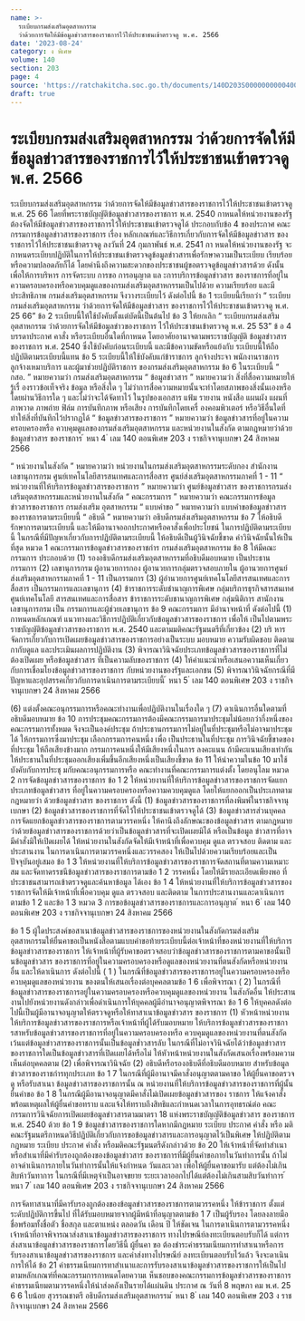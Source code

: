 ```yaml
---
name: >-
  ระเบียบกรมส่งเสริมอุตสาหกรรม
  ว่าด้วยการจัดให้มีข้อมูลข่าวสารของราชการไว้ให้ประชาชนเข้าตรวจดู พ.ศ. 2566
date: '2023-08-24'
category: ง พิเศษ
volume: 140
section: 203
page: 4
source: 'https://ratchakitcha.soc.go.th/documents/140D203S0000000000400.pdf'
draft: true
---
```


# ระเบียบกรมส่งเสริมอุตสาหกรรม ว่าด้วยการจัดให้มีข้อมูลข่าวสารของราชการไว้ให้ประชาชนเข้าตรวจดู พ.ศ. 2566

ระเบียบกรมส่งเสริมอุตสาหกรรม ว่าด้วยการจัดให้มีข้อมูลข่าวสารของราชการไว้ให้ประชาชนเข้าตรวจดู พ.ศ. 25 66 โดยที่พระราชบัญญัติข้อมูลข่าวสารของราชการ พ.ศ. 2540 กาหนดให้หน่วยงานของรัฐ ต้องจัดให้มีข้อมูลข่าวสารของราชการไว้ให้ประชาชนเข้าตรวจดูได้ ประกอบกับข้อ 4 ของประกาศ คณะกรรมการข้อมูลข่าวสารของราชการ เรื่อง หลักเกณฑ์และวิธีการเกี่ยวกับการจัดให้มีข้อมูลข่าวสาร ของราชการไว้ให้ประชาชนเข้าตรวจดู ลงวันที่ 24 กุมภาพันธ์ พ.ศ. 2541 กา หนดให้หน่วยงานของรัฐ จะกาหนดระเบียบปฏิบัติในการให้ประชาชนเข้าตรวจดูข้อมูลข่าวสารเพื่อรักษาความเป็นระเบียบ เรียบร้อยหรือความปลอดภัยก็ได้ โดยคำนึงถึงความสะดวกของประชาชนผู้ขอตรวจดูข้อมูลข่าวสารด้วย ดังนั้น เพื่อให้การบริหาร การจัดระบบ การขอ การอนุญาต แล ะการบริการข้อมูลข่าวสาร ของราชการที่อยู่ในความครอบครองหรือควบคุมดูแลของกรมส่งเสริมอุตสาหกรรมเป็นไปด้วย ความเรียบร้อย และมีประสิทธิภาพ กรมส่งเสริมอุตสาหกรรม จึงวางระเบียบไว้ ดังต่อไปนี้ ข้อ 1 ระเบียบนี้เรียกว่า “ ระเบียบกรมส่งเสริมอุตสาหกรรม ว่าด้วยการจัดให้มีข้อมูลข่าวสาร ของราชการไว้ให้ประชาชนเข้าตรวจดู พ.ศ. 25 66” ข้อ 2 ระเบียบนี้ให้ใช้บังคับตั้งแต่บัดนี้เป็นต้นไป ข้อ 3 ให้ยกเลิก “ ระเบียบกรมส่งเสริมอุตสาหกรรม ว่าด้วยการจัดให้มีข้อมูลข่าวของราชการ ไว้ให้ประชาชนเข้าตรวจดู พ.ศ. 25 53” ข้ อ 4 บรรดาประกาศ คาสั่ง หรือระเบียบอื่นใดที่กาหนด โดยอาศัยอานาจตามพระราชบัญญัติ ข้อมูลข่าวสารของราชการ พ.ศ. 2540 ซึ่งใช้บังคับก่อนระเบียบนี้ และมีข้อความขัดหรือแย้งกับ ระเบียบนี้ให้ถือปฏิบัติตามระเบียบนี้แทน ข้อ 5 ระเบียบนี้ให้ใช้บังคับแก่ข้าราชการ ลูกจ้างประจา พนักงานราชการ ลูกจ้างเหมาบริการ และผู้มาช่วยปฏิบัติราชการ ของกรมส่งเสริมอุตสาหกรรม ข้อ 6 ในระเบียบนี้ “ กสอ. ” หมายความว่า กรมส่งเสริมอุตสาหกรรม “ ข้อมูลข่าวสาร ” หมายความว่า สิ่งที่สื่อความหมายให้รู้เรื่ องราวข้อเท็จจริง ข้อมูล หรือสิ่งใด ๆ ไม่ว่าการสื่อความหมายนั้นจะทำโดยสภาพของสิ่งนั้นเองหรือโดยผ่านวิธีการใด ๆ และไม่ว่าจะได้จัดทาไว้ ในรูปของเอกสาร แฟ้ม รายงาน หนังสือ แผนผัง แผนที่ ภาพวาด ภาพถ่าย ฟิล์ม การบันทึกภาพ หรือเสียง การบันทึกโดยเครื่ องคอมพิวเตอร์ หรือวิธีอื่นใดที่ทำให้สิ่งที่บันทึกไว้ปรากฏได้ “ ข้อมูลข่าวสารของราชการ ” หมายความว่า ข้อมูลข่าวสารที่อยู่ในความครอบครองหรือ ควบคุมดูแลของกรมส่งเสริมอุตสาหกรรม และหน่วยงานในสังกัด ตามกฎหมายว่าด้วยข้อมูลข่าวสาร ของราชการ ้ หนา 4 ่ เลม 140 ตอนพิเศษ 203 ง ราชกิจจานุเบกษา 24 สิงหาคม 2566

“ หน่วยงานในสังกัด ” หมายความว่า หน่วยงานในกรมส่งเสริมอุตสาหกรรมระดับกอง สำนักงานเลขานุการกรม ศูนย์เทคโนโลยีสารสนเทศและการสื่อสาร ศูนย์ส่งเสริมอุตสาหกรรมภาคที่ 1 - 11 “ หน่วยงานที่ให้บริการข้อมูลข่าวสารของราชการ ” หมายความว่า ศูนย์ข้อมูลข่าวสาร ของราชการกรมส่งเสริมอุตสาหกรรมและหน่วยงานในสังกัด “ คณะกรรมการ ” หมายความว่า คณะกรรมการข้อมูลข่าวสารของราชการ กรมส่งเสริม อุตสาหกรรม “ แบบคำขอ ” หมายความว่า แบบคำขอข้อมูลข่าวสารของราชการตามระเบียบนี้ “ อธิบดี ” หมายความว่า อธิบดีกรมส่งเสริมอุตสาหกรรม ข้อ 7 ให้อธิบดีรักษาการตามระเบียบนี้ และให้มีอานาจออกประกาศหรือคาสั่งเพื่อประโยชน์ ในการปฏิบัติตามระเบียบนี้ ในกรณีที่มีปัญหาเกี่ยวกับการปฏิบัติตามระเบียบนี้ ให้อธิบดีเป็นผู้วินิจฉัยชี้ขาด คำวินิจฉัยนั้นให้เป็นที่สุด หมวด 1 คณะกรรมการข้อมูลข่าวสารของราชกำร กรมส่งเสริมอุตสาหกรรม ข้อ 8 ให้มีคณะกรรมการ ประกอบด้วย (1) รองอธิบดีกรมส่งเสริมอุตสาหกรรมที่อธิบดีมอบหมาย เป็นประธานกรรมการ (2) เลขานุการกรม ผู้อานวยการกอง ผู้อานวยการกลุ่มตรวจสอบภายใน ผู้อานวยการศูนย์ ส่งเสริมอุตสาหกรรมภาคที่ 1 - 11 เป็นกรรมการ (3) ผู้อำนวยการศูนย์เทคโนโลยีสารสนเทศและการสื่อสาร เป็นกรรมการและเลขานุการ (4) ข้าราชการระดับชำนาญการพิเศษ กลุ่มบริการธุรกิจสารสนเทศ ศูนย์เทคโนโลยี สารสนเทศและการสื่อสาร ข้าราชการระดับชานาญการพิเศษ กลุ่มนิติการ สานักงานเลขานุการกรม เป็น กรรมการและผู้ช่วยเลขานุการ ข้อ 9 คณะกรรมการ มีอำนาจหน้าที่ ดังต่อไปนี้ (1) กาหนดหลักเกณฑ์ แนวทางและวิธีการปฏิบัติเกี่ยวกับข้อมูลข่าวสารของราชการ เพื่อให้ เป็นไปตามพระราชบัญญัติข้อมูลข่าวสารของราชการ พ.ศ. 2540 และตามมติคณะรัฐมนตรีที่เกี่ยวข้อง (2) บริ หารจัดการเกี่ยวกับการเปิดเผยข้อมูลข่าวสารของราชการอย่างเป็นระบบ มอบหมาย ความรับผิดชอบ ติดตามกากับดูแล และประเมินผลการปฏิบัติงาน (3) พิจารณาวินิจฉัยประเภทข้อมูลข่าวสารของราชการที่ไม่ต้องเปิดเผย หรือข้อมูลข่าวสาร ที่เป็นความลับของราชการ (4) ให้คำแนะนำหรือเสนอความเห็นเกี่ยวกับการเชื่อมโยงข้อมูลข่าวสารของราชการ กับหน่วยงานของรัฐและเอกชน (5) พิจารณาวินิจฉัยกรณีที่มีปัญหาและอุปสรรคเกี่ยวกับการดาเนินการตามระเบียบนี้ ้ หนา 5 ่ เลม 140 ตอนพิเศษ 203 ง ราชกิจจานุเบกษา 24 สิงหาคม 2566

(6) แต่งตั้งคณะอนุกรรมการหรือคณะทำงานเพื่อปฏิบัติงานในเรื่องใด ๆ (7) ดาเนินการอื่นใดตามที่อธิบดีมอบหมาย ข้อ 10 การประชุมคณะกรรมการต้องมีคณะกรรมการมาประชุมไม่น้อยกว่ากึ่งหนึ่งของ คณะกรรมการทั้งหมด จึงจะเป็นองค์ประชุม ถ้าประธานกรรมการไม่อยู่ในที่ประชุมหรือไม่อาจมาประชุมได้ ให้กรรมการซึ่งมาประชุม เลือกกรรมการคนหนึ่ง เพื่อ เป็นประธานในที่ประชุม การวินิจฉัยชี้ขาดของที่ประชุม ให้ถือเสียงข้างมาก กรรมการคนหนึ่งให้มีเสียงหนึ่งในการ ลงคะแนน ถ้ามีคะแนนเสียงเท่ากัน ให้ประธานในที่ประชุมออกเสียงเพิ่มขึ้นอีกเสียงหนึ่งเป็นเสียงชี้ขาด ข้อ 11 ให้นำความในข้อ 10 มาใช้บังคับกับการประชุ มกับคณะอนุกรรมการหรือ คณะทำงานที่คณะกรรมการแต่งตั้ง โดยอนุโลม หมวด 2 การจัดข้อมูลข่าวสารของราชการ ข้อ 1 2 ให้หน่วยงานที่ให้บริการข้อมูลข่าวสารของราชการจัดแยกประเภทข้อมูลข่าวสาร ที่อยู่ในความครอบครองหรือความควบคุมดูแล โดยให้แยกออกเป็นประเภทตามกฎหมายว่า ด้วยข้อมูลข่าวสาร ของราชการ ดังนี้ (1) ข้อมูลข่าวสารของราชการที่ลงพิมพ์ในราชกิจจานุเบกษา (2) ข้อมูลข่าวสารของราชการที่จัดไว้ให้ประชาชนเข้าตรวจดูได้ (3) ข้อมูลข่าวสารส่วนบุคคล การจัดแยกข้อมูลข่าวสารของราชการตามวรรคหนึ่ง ให้คานึงถึงลักษณะของข้อมูลข่าวสาร ตามกฎหมายว่าด้วยข้อมูลข่าวสารของราชการด้วยว่าเป็นข้อมูลข่าวสารที่จะเปิดเผยมิได้ หรือเป็นข้อมูล ข่าวสารที่อาจมีคำสั่งมิให้เปิดเผยได้ ให้หน่วยงานในสังกัดจัดให้มีเจ้าหน้าที่เพื่อควบคุม ดูแล ตรวจสอบ ติดตาม และประสานงาน ในการดาเนินการตามวรรคหนึ่งและวรรคสอง ให้เป็นไปด้วยความเรียบร้อยและเป็นปัจจุบันอยู่เสมอ ข้อ 1 3 ให้หน่วยงานที่ให้บริการข้อมูลข่าวสารของราชการจัดสถานที่ตามความเหมาะสม และจัดทาดรรชนีข้อมูลข่าวสารของราชการตามข้อ 1 2 วรรคหนึ่ง โดยให้มีรายละเอียดเพียงพอ ที่ประชาชนสามารถเข้าตรวจดูและค้นหาข้อมูล ได้เอง ข้อ 1 4 ให้หน่วยงานที่ให้บริการข้อมูลข่าวสารของราชการจัดให้มีเจ้าหน้าที่เพื่อควบคุม ดูแล ตรวจสอบ และติดตาม ในการประสานงานและดาเนินการตามข้อ 1 2 และข้อ 1 3 หมวด 3 การขอข้อมูลข่าวสารของราชการและการอนุญาต ้ หนา 6 ่ เลม 140 ตอนพิเศษ 203 ง ราชกิจจานุเบกษา 24 สิงหาคม 2566

ข้อ 1 5 ผู้ใดประสงค์ขอสาเนาข้อมูลข่าวสารของราชการของหน่วยงานในสังกัดกรมส่งเสริม อุตสาหกรรมให้ยื่นคาขอเป็นหนังสือตามแบบคำขอท้ายระเบียบนี้ต่อเจ้าหน้าที่ของหน่วยงานที่ให้บริการ ข้อมูลข่าวสารของราชการ ให้เจ้าหน้าที่ผู้รับคาขอตรวจสอบว่าข้อมูลข่าวสารของราชการตามคาขอนั้นเป็ นข้อมูลข่าวสาร ของราชการที่อยู่ในความครอบครองหรือดูแลของหน่วยงานที่ตนสังกัดหรือหน่วยงานอื่น และให้ดาเนินการ ดังต่อไปนี้ ( 1 ) ในกรณีที่ข้อมูลข่าวสารของราชการอยู่ในความครอบครองหรือควบคุมดูแลของหน่วยงาน ของตนให้เสนอเรื่องต่อบุคคลตามข้อ 1 6 เพื่อพิจารณา ( 2) ในกรณีที่ข้อมูลข่าวสารของราชการอยู่ในความครอบครองหรือควบคุมดูแลของหน่วยงาน ในสังกัดอื่น ให้ประสานงานไปยังหน่วยงานดังกล่าวเพื่อดำเนินการให้บุคคลผู้มีอำนาจอนุญาตพิจารณา ข้อ 1 6 ให้บุคคลดังต่อไปนี้เป็นผู้มีอานาจอนุญาตให้ตรวจดูหรือให้ทาสาเนาข้อมูลข่าวสาร ของราชการ (1) หัวหน้าหน่วยงานให้บริการข้อมูลข่าวสารของราชการหรือเจ้าหน้าที่ผู้ได้รับมอบหมาย ให้บริการข้อมูลข่าวสารของราชการสาหรับข้อมูลข่าวสารของราชการที่อยู่ในความครอบครองหรือ ควบคุมดูแลของหน่วยงานที่ตนสังกัด เว้นแต่ข้อมูลข่าวสารของราชการนั้นเป็นข้อมูลข่ำวสารลับ ในกรณีที่ไม่อาจวินิจฉัยได้ว่าข้อมูลข่าวสารของราชการใดเป็นข้อมูลข่าวสารที่เปิดเผยได้หรือไม่ ให้หัวหน้าหน่วยงานในสังกัดเสนอเรื่องพร้อมความเห็นต่อบุคคลตาม (2) เพื่อพิจารณาวินิจฉัย (2) อธิบดีหรือรองอธิบดีที่อธิบดีมอบหมาย สำหรับข้อมูลข่าวสารของราชกำรทุกประเภท ข้อ 1 7 ในกรณีที่ผู้มีอานาจมีคาสั่งอนุญาตตามคาขอ ให้ผู้ยื่นคาขอตรวจดู หรือรับสาเนา ข้อมูลข่าวสารของราชการนั้น ณ หน่วยงานที่ให้บริการข้อมูลข่าวสารของราชการที่ผู้นั้นยื่นคำขอ ข้อ 1 8 ในกรณีผู้มีอานาจอนุญาตมีคาสั่งไม่เปิดเผยข้อมูลข่าวสารของ ราชการ ให้แจ้งคาสั่ง พร้อมเหตุผลให้ผู้ยื่นคำขอทราบ และแจ้งให้ทราบถึงสิทธิและกำหนดเวลาในการอุทธรณ์ต่อ คณะกรรมการวินิจฉัยการเปิดเผยข้อมูลข่าวสารตามมาตรา 18 แห่งพระราชบัญญัติข้อมูลข่าวสาร ของราชการ พ.ศ. 2540 ด้วย ข้อ 1 9 ข้อมูลข่าวสารของราชการใดหากมีกฎหมาย ระเบียบ ประกาศ คำสั่ง หรือ มติคณะรัฐมนตรีกาหนดวิธีปฏิบัติเกี่ยวกับการขอข้อมูลข่าวสารและการอนุญาตไว้เป็นพิเศษ ให้ปฏิบัติตาม กฎหมาย ระเบียบ ประกาศ คำสั่ง หรือมติคณะรัฐมนตรีดังกล่าวด้วย ข้อ 20 ให้เจ้าหน้าที่จัดทำสำเนาหรือสำเนาที่มีคำรับรองถูกต้องของข้อมูลข่าวสาร ของราชการที่มีผู้ยื่นคำขอภายในวันทำการนั้น ถ้าไม่อาจดำเนินการภายในวันทำการนั้นให้แจ้งกำหนด วันและเวลา เพื่อให้ผู้ยื่นคาขอมารับ แต่ต้องไม่เกินสิบห้าวันทาการ ในกรณีที่มีเหตุจำเป็นอาจขยาย ระยะเวลาออกไปได้แต่ต้องไม่เกินสามสิบวันทำการ ้ หนา 7 ่ เลม 140 ตอนพิเศษ 203 ง ราชกิจจานุเบกษา 24 สิงหาคม 2566

การจัดทาสาเนาที่มีคารับรองถูกต้องของข้อมูลข่าวสารของราชการตามวรรคหนึ่ง ให้ข้าราชการ ตั้งแต่ระดับปฏิบัติการขึ้นไป ที่ได้รับมอบหมายจากผู้มีหน้าที่อนุญาตตามข้อ 1 7 เป็นผู้รับรอง โดยลงลายมือชื่อพร้อมทั้งชื่อตัว ชื่อสกุล และตาแหน่ง ตลอดวัน เดือน ปี ให้ชัดเจน ในการดาเนินการตามวรรคหนึ่ง เจ้าหน้าที่อาจพิจารณาส่งสาเนาข้อมูลข่าวสารของราชการ ทางไปรษณีย์ลงทะเบียนตอบรับก็ได้ แต่การส่งสาเนาข้อมูลข่าวสารของราชการโดยวิธีนี้ ผู้ยื่นคา ขอ ต้องชำระค่าธรรมเนียมการทำสาเนาหรือการรับรองสาเนาข้อมูลข่าวสารของราชการ และค่าส่งทางไปรษณีย์ ลงทะเบียนตอบรับไว้แล้ว จึงจะดาเนินการให้ได้ ข้อ 21 ค่าธรรมเนียมการทาสำเนาและการรับรองสาเนาข้อมูลข่าวสารของราชการให้เป็นไป ตามหลักเกณฑ์ที่คณะกรรมการกาหนดโดยความเ ห็นชอบของคณะกรรมการข้อมูลข่าวสารของราชการ ค่าธรรมเนียมตามวรรคหนึ่งให้นำส่งคลังเป็นรายได้แผ่นดิน ประกาศ ณ วันที่ 8 พฤษภา คม พ.ศ. 25 6 6 ใบน้อย สุวรรณชาตรี อธิบดีกรมส่งเสริมอุตสาหกรรม ้ หนา 8 ่ เลม 140 ตอนพิเศษ 203 ง ราชกิจจานุเบกษา 24 สิงหาคม 2566

